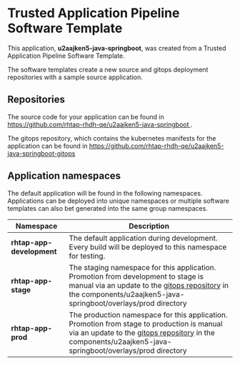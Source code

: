 # Trusted Application Pipeline Software Template

This application, **u2aajken5-java-springboot**, was created from a Trusted Application Pipeline Software Template.

The software templates create a new source and gitops deployment repositories with a sample source application. 

## Repositories

The source code for your application can be found in [https://github.com/rhtap-rhdh-qe/u2aajken5-java-springboot ](https://github.com/rhtap-rhdh-qe/u2aajken5-java-springboot ).
 
The gitops repository, which contains the kubernetes manifests for the application can be found in 
[https://github.com/rhtap-rhdh-qe/u2aajken5-java-springboot-gitops ](https://github.com/rhtap-rhdh-qe/u2aajken5-java-springboot-gitops ) 

## Application namespaces 

The default application will be found in the following namespaces. Applications can be deployed into unique namespaces or multiple software templates can also bet generated into the same group namespaces.  

|  Namespace   |  Description   |  
| -------- | -------- |   
| **rhtap-app-development** | The default application during development. Every build will be deployed to this namespace for testing. | 
| **rhtap-app-stage** | The staging namespace for this application. Promotion from development to stage is manual via an update to the [gitops repository](https://github.com/rhtap-rhdh-qe/u2aajken5-java-springboot-gitops ) in the components/u2aajken5-java-springboot/overlays/prod directory |  
| **rhtap-app-prod** | The production namespace for this application. Promotion from stage to production is manual via an update to the [gitops repository](https://github.com/rhtap-rhdh-qe/u2aajken5-java-springboot-gitops ) in the components/u2aajken5-java-springboot/overlays/prod directory | 